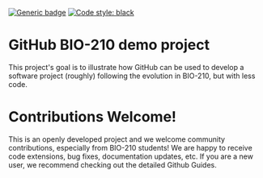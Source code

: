 [![Generic badge](https://img.shields.io/badge/Contributions-Welcome-brightgreen.svg)](README.md)
<a href="https://github.com/psf/black"><img alt="Code style: black" src="https://img.shields.io/badge/code%20style-black-000000.svg"></a>

# GitHub BIO-210 demo project 

This project's goal is to illustrate how GitHub can be used to develop a software project (roughly) following the evolution in BIO-210, but with less code.  

# Contributions Welcome! 

This is an openly developed project and we welcome community contributions, especially from BIO-210 students!
We are happy to receive code extensions, bug fixes, documentation updates, etc.
If you are a new user, we recommend checking out the detailed Github Guides.
